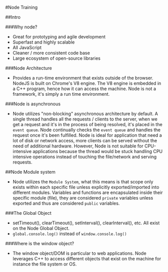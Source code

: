 #Node Training

##Intro

###Why node?

- Great for prototyping and agile development
- Superfast and highly scalable
- All JavaScript
- Cleaner / more consistent code base
- Large ecosystem of open-source libraries

###Node Architecture

- Provides a run-time environment that exists outside of the browser. NodeJS is built on Chrome's V8 engine. The V8 engine is embedded in a C++ program, hence how it can access the machine. Node is not a framework, it's simply a run time environment.

###Node is asynchronous

- Node utilizes "non-blocking" asynchronous architecture by default. A single thread handles all the requests / clients to the server, when we get a request and it's in the process of being resolved, it's placed in the `event queue`. Node continually checks the `event queue` and handles the request once it's been fulfilled. Node is ideal for application that need a lot of disk or network access, more clients can be served without the need of additional hardware. However, Node is not suitable for CPU-intensive applications because the thread would be stuck handling CPU intensive operations instead of touching the file/network and serving requests.

##Node Module system

- Node utilizes the `Module System`, what this means is that scope only exists within each specific file unless explicitly exported/imported into different modules. Variables and functions are encapsulated inside their specific module (file), they are considered `private` variables unless exported and thus are considered `public` variables.

###The Global Object

- setTimeout(), clearTimeout(), setInterval(), clearInterval(), etc. All exist on the Node Global Object.
- `global.console.log()` instead of `window.console.log()`

###Where is the window object?

- The window object/DOM is particular to web applications. Node leverages C++ to access different objects that exist on the machine for instance the file system or OS.
